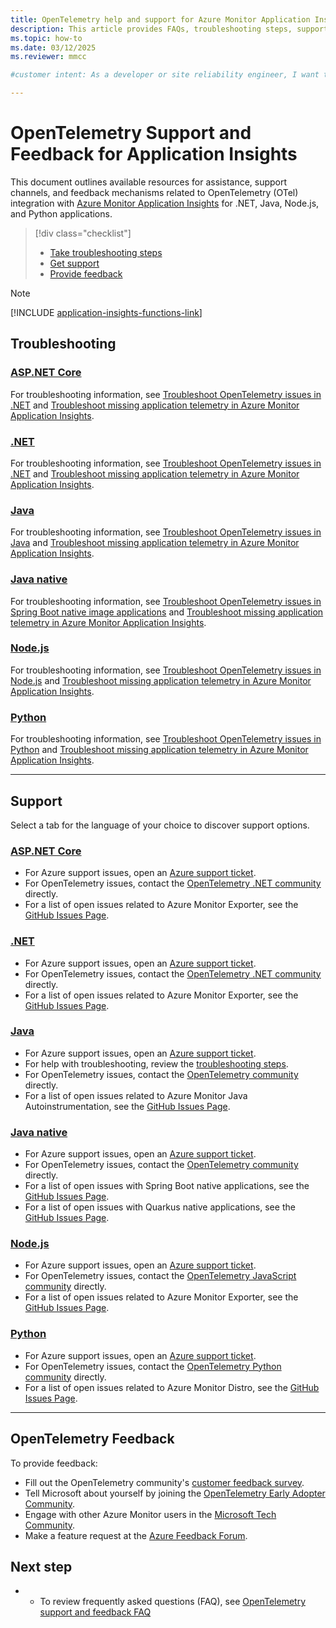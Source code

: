 ```yaml
---
title: OpenTelemetry help and support for Azure Monitor Application Insights
description: This article provides FAQs, troubleshooting steps, support options, and feedback mechanisms for OpenTelemetry (OTel) in Application Insights for .NET, Java, Node.js, and Python applications.
ms.topic: how-to
ms.date: 03/12/2025
ms.reviewer: mmcc

#customer intent: As a developer or site reliability engineer, I want to find support resources and provide feedback for OpenTelemetry (OTel) integration with Application Insights to effectively monitor my .NET, Java, Node.js, or Python applications.

---
```


# OpenTelemetry Support and Feedback for Application Insights

This document outlines available resources for assistance, support channels, and feedback mechanisms related to OpenTelemetry (OTel) integration with [Azure Monitor Application Insights](.\opentelemetry-enable.md) for .NET, Java, Node.js, and Python applications.

> [!div class="checklist"]
> - [Take troubleshooting steps](#troubleshooting)
> - [Get support](#support)
> - [Provide feedback](#opentelemetry-feedback)

> [!NOTE]
> [!INCLUDE [application-insights-functions-link](./includes/application-insights-functions-link.md)]

## Troubleshooting

### [ASP.NET Core](#tab/aspnetcore)

For troubleshooting information, see [Troubleshoot OpenTelemetry issues in .NET](/troubleshoot/azure/azure-monitor/app-insights/telemetry/opentelemetry-troubleshooting-dotnet) and [Troubleshoot missing application telemetry in Azure Monitor Application Insights](/troubleshoot/azure/azure-monitor/app-insights/telemetry/investigate-missing-telemetry).

### [.NET](#tab/net)

For troubleshooting information, see [Troubleshoot OpenTelemetry issues in .NET](/troubleshoot/azure/azure-monitor/app-insights/telemetry/opentelemetry-troubleshooting-dotnet) and [Troubleshoot missing application telemetry in Azure Monitor Application Insights](/troubleshoot/azure/azure-monitor/app-insights/telemetry/investigate-missing-telemetry).

### [Java](#tab/java)

For troubleshooting information, see [Troubleshoot OpenTelemetry issues in Java](/troubleshoot/azure/azure-monitor/app-insights/telemetry/opentelemetry-troubleshooting-java) and [Troubleshoot missing application telemetry in Azure Monitor Application Insights](/troubleshoot/azure/azure-monitor/app-insights/telemetry/investigate-missing-telemetry).

### [Java native](#tab/java-native)

For troubleshooting information, see [Troubleshoot OpenTelemetry issues in Spring Boot native image applications](/troubleshoot/azure/azure-monitor/app-insights/telemetry/java-spring-native-opentelemetry-issues) and [Troubleshoot missing application telemetry in Azure Monitor Application Insights](/troubleshoot/azure/azure-monitor/app-insights/telemetry/investigate-missing-telemetry).

### [Node.js](#tab/nodejs)

For troubleshooting information, see [Troubleshoot OpenTelemetry issues in Node.js](/troubleshoot/azure/azure-monitor/app-insights/telemetry/opentelemetry-troubleshooting-nodejs) and [Troubleshoot missing application telemetry in Azure Monitor Application Insights](/troubleshoot/azure/azure-monitor/app-insights/telemetry/investigate-missing-telemetry).

### [Python](#tab/python)

For troubleshooting information, see [Troubleshoot OpenTelemetry issues in Python](/troubleshoot/azure/azure-monitor/app-insights/telemetry/opentelemetry-troubleshooting-python) and [Troubleshoot missing application telemetry in Azure Monitor Application Insights](/troubleshoot/azure/azure-monitor/app-insights/telemetry/investigate-missing-telemetry).

---

## Support

Select a tab for the language of your choice to discover support options.

### [ASP.NET Core](#tab/aspnetcore)

- For Azure support issues, open an [Azure support ticket](https://azure.microsoft.com/support/create-ticket/).
- For OpenTelemetry issues, contact the [OpenTelemetry .NET community](https://github.com/open-telemetry/opentelemetry-dotnet) directly.
- For a list of open issues related to Azure Monitor Exporter, see the [GitHub Issues Page](https://github.com/Azure/azure-sdk-for-net/issues?q=is%3Aopen+is%3Aissue+label%3A%22Monitor+-+Exporter%22).

### [.NET](#tab/net)

- For Azure support issues, open an [Azure support ticket](https://azure.microsoft.com/support/create-ticket/).
- For OpenTelemetry issues, contact the [OpenTelemetry .NET community](https://github.com/open-telemetry/opentelemetry-dotnet) directly.
- For a list of open issues related to Azure Monitor Exporter, see the [GitHub Issues Page](https://github.com/Azure/azure-sdk-for-net/issues?q=is%3Aopen+is%3Aissue+label%3A%22Monitor+-+Exporter%22).

### [Java](#tab/java)

- For Azure support issues, open an [Azure support ticket](https://azure.microsoft.com/support/create-ticket/).
- For help with troubleshooting, review the [troubleshooting steps](/troubleshoot/azure/azure-monitor/app-insights/java-standalone-troubleshoot).
- For OpenTelemetry issues, contact the [OpenTelemetry community](https://opentelemetry.io/community/) directly.
- For a list of open issues related to Azure Monitor Java Autoinstrumentation, see the [GitHub Issues Page](https://github.com/microsoft/ApplicationInsights-Java/issues).

### [Java native](#tab/java-native)

- For Azure support issues, open an [Azure support ticket](https://azure.microsoft.com/support/create-ticket/).
- For OpenTelemetry issues, contact the [OpenTelemetry community](https://opentelemetry.io/community/) directly.
- For a list of open issues with Spring Boot native applications, see the [GitHub Issues Page](https://github.com/Azure/azure-sdk-for-java/issues?q=is%3Aopen+is%3Aissue+label%3A%22Spring+Monitor%22).
- For a list of open issues with Quarkus native applications, see the [GitHub Issues Page](https://github.com/quarkiverse/quarkus-opentelemetry-exporter).

### [Node.js](#tab/nodejs)

- For Azure support issues, open an [Azure support ticket](https://azure.microsoft.com/support/create-ticket/).
- For OpenTelemetry issues, contact the [OpenTelemetry JavaScript community](https://github.com/open-telemetry/opentelemetry-js) directly.
- For a list of open issues related to Azure Monitor Exporter, see the [GitHub Issues Page](https://github.com/Azure/azure-sdk-for-js/issues?q=is%3Aopen+is%3Aissue+label%3A%22Monitor+-+Exporter%22).

### [Python](#tab/python)

- For Azure support issues, open an [Azure support ticket](https://azure.microsoft.com/support/create-ticket/).
- For OpenTelemetry issues, contact the [OpenTelemetry Python community](https://github.com/open-telemetry/opentelemetry-python) directly.
- For a list of open issues related to Azure Monitor Distro, see the [GitHub Issues Page](https://github.com/Azure/azure-sdk-for-python/issues/new/choose).

---

## OpenTelemetry Feedback

To provide feedback:

- Fill out the OpenTelemetry community's [customer feedback survey](https://docs.google.com/forms/d/e/1FAIpQLScUt4reClurLi60xyHwGozgM9ZAz8pNAfBHhbTZ4gFWaaXIRQ/viewform).
- Tell Microsoft about yourself by joining the [OpenTelemetry Early Adopter Community](https://aka.ms/AzMonOTel/).
- Engage with other Azure Monitor users in the [Microsoft Tech Community](https://techcommunity.microsoft.com/t5/azure-monitor/bd-p/AzureMonitor).
- Make a feature request at the [Azure Feedback Forum](https://feedback.azure.com/d365community/forum/3887dc70-2025-ec11-b6e6-000d3a4f09d0).
 
## Next step

- * To review frequently asked questions (FAQ), see [OpenTelemetry support and feedback FAQ](application-insights-faq.yml#opentelemetry-support-and-feedback)